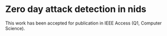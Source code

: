 # Zero day attack detection in nids
This work has been accepted for publication in IEEE Access (Q1, Computer Science).

